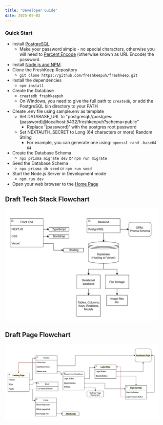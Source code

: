 ```yaml
---
title: "Developer Guide"
date: 2025-09-03
---
```

### Quick Start
* Install [PostgreSQL](https://www.postgresql.org/download/)
  * Make your password simple - no special characters, otherwise you will need to [Percent Encode](https://developer.mozilla.org/en-US/docs/Glossary/Percent-encoding) (otherwise known as URL Encode) the password.
* Install [Node.js and NPM](https://nodejs.org/en/download/)
* Clone the FreshKeep Repository
  * `git clone https://github.com/freshkeepuh/freshkeep.git`
* Install the dependencies
  * `npm install`
* Create the Database
  * `createdb freshkeepuh`
  * On Windows, you need to give the full path to `createdb`, or add the PostgreSQL bin directory to your PATH
* Create .env file using sample.env as template
  * Set DATABASE_URL to "postgresql://postgres:{password}@localhost:5432/freshkeepuh?schema=public"
    * Replace '{password}' with the postgres root password
  * Set NEXTAUTH_SECRET to Long (64 characters or more) Random String
    * For example, you can generate one using: `openssl rand -base64 64`
* Create the Database Schema
  * `npx prisma migrate dev` or `npm run migrate`
* Seed the Database Schema
  * `npx prisma db seed` or `npm run seed`
* Start the Node.js Server in Development mode
  * `npm run dev`
* Open your web browser to the [Home Page](http://localhost:3000)

## Draft Tech Stack Flowchart

<img src="images/devGuide/draft-tech-stack-flow-chart.png" alt="Tech Stack Flowchart">

## Draft Page Flowchart
<img src="images/devGuide/draft-page-flow-chart.png" alt="Page Flow Chart">

